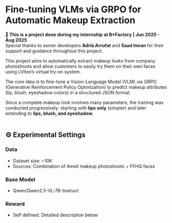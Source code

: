 #  Fine-tuning VLMs via GRPO for Automatic Makeup Extraction
**📍 This is a project done during my internship at B*Factory | Jun 2025 - Aug 2025**<br>
Special thanks to senior developers **Adrià Arrufat** and **Saad Imran** for their support and guidance throughout this project.

This project aims to automatically extract makeup looks from company photoshoots and allow customers to easily try them on their own faces using LViton’s virtual try-on system. <br>

The core idea is to fine-tune a Vision-Language Model (VLM) via GRPO (Generative Reinforcement Policy Optimization) to predict makeup attributes (lip, blush, eyeshadow colors) in a structured JSON format.<br>

Since a complete makeup look involves many parameters, the training was conducted progressively: starting with **lips only** (simpler) and later extending to **lips, blush, and eyeshadow.** <br><br>



## ⚙️ Experimental Settings
### Data
- Dataset size: ~10K
- Sources: Combination of Ameli makeup photoshoots + FFHQ faces
### Base Model
- Qwen/Qwen2.5-VL-7B-Instruct
### Reward
- Self defined. Detailed description below



## 













